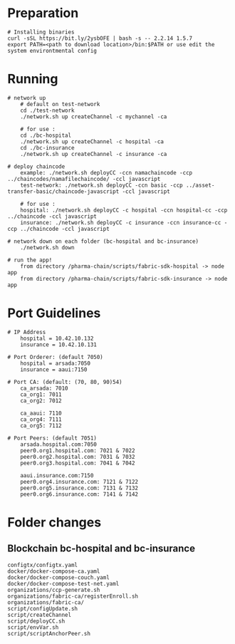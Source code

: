 # Preparation

    # Installing binaries
    curl -sSL https://bit.ly/2ysbOFE | bash -s -- 2.2.14 1.5.7
    export PATH=<path to download location>/bin:$PATH or use edit the system environtmental config

# Running

    # network up
        # default on test-network
        cd ./test-network
        ./network.sh up createChannel -c mychannel -ca

        # for use :
        cd ./bc-hospital
        ./network.sh up createChannel -c hospital -ca
        cd ./bc-insurance
        ./network.sh up createChannel -c insurance -ca

    # deploy chaincode
        example: ./network.sh deployCC -ccn namachaincode -ccp ../chaincodes/namafilechaincode/ -ccl javascript
        test-network: ./network.sh deployCC -ccn basic -ccp ../asset-transfer-basic/chaincode-javascript -ccl javascript

        # for use :
        hospital: ./network.sh deployCC -c hospital -ccn hospital-cc -ccp ../chaincode -ccl javascript
        insurance: ./network.sh deployCC -c insurance -ccn insurance-cc -ccp ../chaincode -ccl javascript

    # network down on each folder (bc-hospital and bc-insurance)
        ./network.sh down

    # run the app!
        from directory /pharma-chain/scripts/fabric-sdk-hospital -> node app
        from directory /pharma-chain/scripts/fabric-sdk-insurance -> node app

# Port Guidelines

    # IP Address
        hospital = 10.42.10.132
        insurance = 10.42.10.131

    # Port Orderer: (default 7050)
        hospital = arsada:7050
        insurance = aaui:7150

    # Port CA: (default: (70, 80, 90)54)
        ca_arsada: 7010
        ca_org1: 7011
        ca_org2: 7012

        ca_aaui: 7110
        ca_org4: 7111
        ca_org5: 7112

    # Port Peers: (default 7051)
        arsada.hospital.com:7050
        peer0.org1.hospital.com: 7021 & 7022
        peer0.org2.hospital.com: 7031 & 7032
        peer0.org3.hospital.com: 7041 & 7042

        aaui.insurance.com:7150
        peer0.org4.insurance.com: 7121 & 7122
        peer0.org5.insurance.com: 7131 & 7132
        peer0.org6.insurance.com: 7141 & 7142

# Folder changes

## Blockchain bc-hospital and bc-insurance

    configtx/configtx.yaml
    docker/docker-compose-ca.yaml
    docker/docker-compose-couch.yaml
    docker/docker-compose-test-net.yaml
    organizations/ccp-generate.sh
    organizations/fabric-ca/registerEnroll.sh
    organizations/fabric-ca/
    script/configUpdate.sh
    script/createChannel
    script/deployCC.sh
    script/envVar.sh
    script/scriptAnchorPeer.sh
